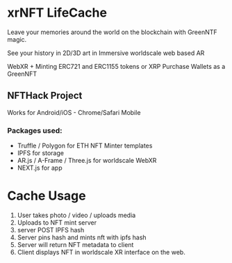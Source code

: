 # xrNFT LifeCache

Leave your memories around the world on the blockchain with GreenNTF magic.

See your history in 2D/3D art in Immersive worldscale web based AR

WebXR + Minting ERC721 and ERC1155 tokens or XRP Purchase Wallets as a GreenNFT

## NFTHack Project

Works for Android/iOS - Chrome/Safari Mobile

### Packages used:

- Truffle / Polygon for  ETH NFT Minter templates 
- IPFS for storage
- AR.js / A-Frame / Three.js for worldscale WebXR
- NEXT.js for app

# Cache Usage

1. User takes photo / video / uploads media
2. Uploads to NFT mint server
3. server POST IPFS hash
4. Server pins hash and mints nft with ipfs hash
6. Server will return NFT metadata to client
7. Client displays NFT in worldscale XR interface on the web. 

